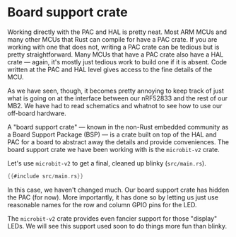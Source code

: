 # Board support crate

Working directly with the PAC and HAL is pretty neat. Most ARM MCUs and many other MCUs that Rust
can compile for have a PAC crate. If you are working with one that does not, writing a PAC crate can
be tedious but is pretty straightforward. Many MCUs that have a PAC crate also have a HAL crate —
again, it's mostly just tedious work to build one if it is absent. Code written at the PAC and HAL
level gives access to the fine details of the MCU.

As we have seen, though, it becomes pretty annoying to keep track of just what is going on at the
interface between our nRF52833 and the rest of our MB2. We have had to read schematics and whatnot
to see how to use our off-board hardware.

A "board support crate" — known in the non-Rust embedded community as a Board Support Package (BSP)
— is a crate built on top of the HAL and PAC for a board to abstract away the details and provide
conveniences. The board support crate we have been working with is the `microbit-v2` crate.

Let's use `microbit-v2` to get a final, cleaned up blinky (`src/main.rs`).

```rust
{{#include src/main.rs}}
```

In this case, we haven't changed much. Our board support crate has hidden the PAC (for now). More
importantly, it has done so by letting us just use reasonable names for the row and column GPIO pins
for the LED.

The `microbit-v2` crate provides even fancier support for those "display" LEDs. We will see this
support used soon to do things more fun than blinky.
